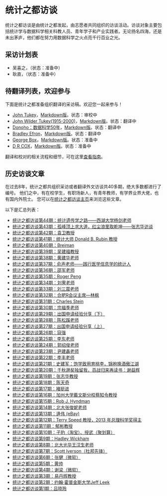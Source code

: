 # 统计之都访谈

统计之都访谈是由统计之都发起，由志愿者共同组织的访谈活动。访谈对象主要包括统计学与数据科学相关科教人员、青年学子和产业实践者。无论扬名四海，还是未出茅庐，他们都在努力用数据科学之火点亮千行百业之光。


## 采访计划表

- 吴喜之，（状态：准备中）
- 耿直，（状态：准备中）


## 待翻译列表，欢迎参与

下面是统计之都准备组织翻译的采访稿。欢迎您一起来参与！

- [John Tukey](./pdf/JohnTukey.pdf)，[Markdown版](./translate/Tukey.md)。状态：审校中
- [John Wilder Tukey(1915-2000)](./pdf/fea-tukey.pdf)，[Markdown版](./translate/fea-tukey.md)。状态：翻译中
- [Donoho：数据科学50年](./pdf/50-Years-of-Data-Science.pdf)，[Markdown版](./translate/50-Years-of-Data-Science-EN+CN.md)。状态：翻译中
- [Bradley Efron](./pdf/Efron.pdf)，[Markdown版](./translate/Efron.md)。状态：翻译中
- [George Box](./pdf/George-Box.pdf)，[Markdown版](./translate/George-Box.md)。状态：准备中
- [D R COX](./pdf/D-R-Cox.pdf)，[Markdown版](./translate/D-R-Cox.md)。状态：准备中


翻译和校对的相关流程和细节，可在这里[查看指南](guide.md)。


## 历史访谈文章

在过去8年，统计之都共组织采访或者翻译外文访谈共40多期，绝大多数都进行了编号。
他们之中，有在校学生，有职场新人，有青年教师，有学界业界大佬，也有国内外院士。
您可以在[统计之都访谈主页](https://cosx.org/categories/cos%E8%AE%BF%E8%B0%88)来浏览这些文章。

以下是汇总列表：

- [统计之都访谈第44期：统计遗传学之路——西湖大学杨剑老师](https://cosx.org/2022/10/interview-of-jianyang/)
- [统计之都访谈第43期：孤峰顶上求大道，红尘浪里取乾坤——张志华访谈](https://cosx.org/2022/04/interview-of-zhihua-zhang/)
- [统计之都访谈第42期：袁卫教授](https://cosx.org/2021/12/interview-of-yuanwei/)
- [统计之都访谈第41期：统计大师 Donald B. Rubin 教授](https://cosx.org/2021/11/interview-of-rubin/)
- [统计之都访谈第40期：Breiman](https://cosx.org/2016/12/a-conversaton-with-leo-breiman/)
- [统计之都访谈第39期：吴建福教授](https://cosx.org/2018/04/interview-of-jeff-wu/)
- [统计之都访谈第38期：黄建华老师](https://cosx.org/2020/06/interview-of-huangjianhua/)
- [统计之都访谈第37期：俞声老师——践行医学信息学的统计人](https://cosx.org/2020/05/interview-of-yusheng/)
- [统计之都访谈第36期：邵军老师](https://cosx.org/2018/05/interview-of-jun-shao/)
- [统计之都访谈第35期：Roger Peng](https://cosx.org/2018/02/interview-of-roger-peng/)
- [统计之都访谈第34期：刘霁老师](https://cosx.org/2017/12/interview-ji-liu/)
- [统计之都访谈第33期：刘三震老师](https://cosx.org/2017/09/interview-sanzhen-liu/)
- [统计之都访谈第32期：合肥R会议主席—林枫](https://cosx.org/2017/08/interview-linfeng/)
- [统计之都访谈第31期：Charles Stein](https://cosx.org/2017/07/interview-charles-stein/)
- [统计之都访谈第30期：宗福季老师](https://cosx.org/2017/06/interview-fugee-tsung/)
- [统计之都访谈第29期：出国申请经验分享（下）](https://cosx.org/2017/06/cos-interview-29/)
- [统计之都访谈第28期：陈松蹊老师](https://cosx.org/2017/05/interview-songxi-chen/)
- [统计之都访谈第27期：出国申请经验分享（上）](https://cosx.org/2017/05/cos-interview-27/)
- [统计之都访谈第26期：寇强](https://cosx.org/2017/01/cos-interview-26-kouqiang/)
- [统计之都访谈第25期：李东老师](https://cosx.org/2016/12/cos-interview-25-dong-li/)
- [统计之都访谈第24期：郭绍俊老师](https://cosx.org/2016/12/cos-interview-24-shaojun-guo/)
- [统计之都访谈第23期：尹建鑫老师](https://cosx.org/2016/11/interview-jianxin-yin/)
- [统计之都访谈第22期：李丰老师](https://cosx.org/2016/11/interview-feng-li/)
- [统计之都访谈第21期：史建军：饱学致用育桃李，锦袍换酒傲江湖](https://cosx.org/2016/02/cos-interview-21-jianjun-shi/)
- [统计之都访谈第20期：千秋邈矣独留我，百战归来再读书：谢益辉](https://cosx.org/2016/01/interview-of-xieyihui/)
- [统计之都访谈第19期：张志华教授](https://cosx.org/2015/09/interview-of-zhangzhihua/)
- [统计之都访谈第18期：陈天奇](https://cosx.org/2015/06/interview-of-tianqi/)
- [统计之都访谈第17期：褚挺进](https://cosx.org/2015/04/interview-of-chutingjin/)
- [统计之都访谈第16期：加州大学戴文斯分校蔡知令教授](https://cosx.org/2014/07/cos-interview-16-chih-ling-tsai/)
- [统计之都访谈第15期：Rob J. Hyndman](https://cosx.org/2014/02/cos-interview-rob-j-hyndman/)
- [统计之都访谈第14期：北大张俊妮老师](https://cosx.org/2013/12/interview-junni-zhang/)
- [统计之都访谈第13期：逄伟 (eBay)](https://cosx.org/2013/11/cos-interview-wilson/)
- [统计之都访谈第12期：Terry Speed 教授，2013 年总理科学奖得主](https://cosx.org/2013/11/terry-speed)
- [统计之都访谈第11期：郁彬教授](https://cosx.org/2013/11/interview-of-binyu/)
- [统计之都访谈第10期：子豹（淘宝）、授武（聚划算）](https://cosx.org/2013/10/data-sciencs-series-interview-of-zibao-and-shouwu/)
- [统计之都访谈第9期：Hadley Wickham](https://cosx.org/2013/09/a-conversation-with-hadley-wickham/)
- [统计之都访谈第8期：北大光华王汉生老师](https://cosx.org/2013/09/data-sciencs-series-interview-of-wanghansheng/)
- [统计之都访谈第7期：Scott Iverson（杜邦先锋）](https://cosx.org/2013/09/data-sciencs-series-interview-of-scott-iverson/)
- [统计之都访谈第6期：张健（微软）](https://cosx.org/2013/09/data-sciencs-series-interview-of-zhangjian/)
- [统计之都访谈第5期：黄帅](https://cosx.org/2013/08/data-sciences-interview_of_huangshuai/)
- [统计之都访谈第4期：谢梁（微软）](https://cosx.org/2013/08/interview_of_xie_liang/)
- [统计之都访谈第3期：易丹辉教授](https://cosx.org/2013/07/interview-of-yidanhui/)
- [统计之都访谈第2期：约翰·霍普金斯大学Jeff Leek](https://cosx.org/2013/06/interviewof-jeff-leek/)
- [统计之都访谈第1期：吕晓玲](https://cosx.org/2013/03/interview-of-xiaolinglu/)
